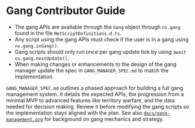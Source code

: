 # Gang Contributor Guide

- The gang APIs are available through the `Gang` object through
  `ns.gang` found in the file `NetScriptDefinitions.d.ts`.
- Any script using the gang APIs must check if the user is in a gang
  using `ns.gang.inGang()`.
- Gang scripts should only run once per gang update tick by using `await ns.gang.nextUpdate()`.
- When making changes or enhancements to the design of the gang
  manager update the spec in `GANG_MANAGER_SPEC.md` to match the
  implementation.

`GANG_MANAGER_SPEC.md` outlines a phased approach for building a full
gang management system. It details the expected APIs, the progression
from a minimal MVP to advanced features like territory warfare, and the
data needed for decision making. Review it before modifying the gang
scripts so the implementation stays aligned with the plan.
See also [`docs/gang-management.org`](../../docs/gang-management.org) for
background on gang mechanics and strategy.
